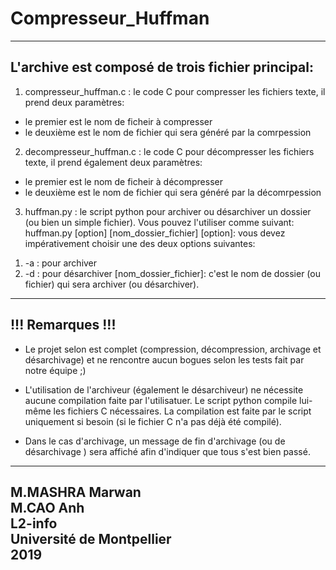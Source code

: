 # Compresseur_Huffman

-------------------------------------------------
L'archive est composé de trois fichier principal:
-------------------------------------------------

1) compresseur_huffman.c : 
le code C pour compresser les fichiers texte, il prend deux paramètres:
- le premier est le nom de ficheir à compresser
- le deuxième est le nom de fichier qui sera généré par la comrpession

2) decompresseur_huffman.c :
le code C pour décompresser les fichiers texte, il prend également deux paramètres:
- le premier est le nom de ficheir à décompresser
- le deuxième est le nom de fichier qui sera généré par la décomrpession

3) huffman.py :
le script python pour archiver ou désarchiver un dossier (ou bien un simple fichier). Vous pouvez l'utiliser comme suivant:
huffman.py  [option]  [nom_dossier_fichier] 
[option]: vous devez impérativement choisir une des deux options suivantes:
1. -a : pour archiver
2. -d : pour désarchiver
[nom_dossier_fichier]: c'est le nom de dossier (ou fichier) qui sera archiver (ou désarchiver).

-----------------
!!! Remarques !!!
-----------------

- Le projet selon est complet (compression, décompression, archivage et désarchivage) et ne rencontre aucun bogues 
selon les tests fait par notre équipe ;)

- L'utilisation de l'archiveur (également le désarchiveur) ne nécessite aucune compilation faite par l'utilisatuer. 
Le script python compile lui-même les fichiers C nécessaires. 
La compilation est faite par le script uniquement si besoin (si le fichier C n'a pas déjà été compilé).

- Dans le cas d'archivage, un message de fin d'archivage (ou de désarchivage ) sera affiché afin d'indiquer que tous s'est bien passé.


----------------------------------------------------------------------------
M.MASHRA Marwan    
M.CAO Anh   
L2-info    
Université de Montpellier   
2019
----------------------------------------------------------------------------

